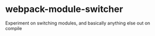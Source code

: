 # webpack-module-switcher
Experiment on switching modules, and basically anything else out on compile
